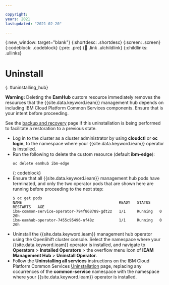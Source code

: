 ```yaml
---

copyright:
years: 2021
lastupdated: "2021-02-20"

---
```


{:new_window: target="blank"}
{:shortdesc: .shortdesc}
{:screen: .screen}
{:codeblock: .codeblock}
{:pre: .pre}
{:child: .link .ulchildlink}
{:childlinks: .ullinks}



# Uninstall
{: #uninstalling_hub}

**Warning:** Deleting the **EamHub** custom resource immediately removes the resources that the {{site.data.keyword.ieam}} management hub depends on including IBM Cloud Platform Common Services components. Ensure that is your intent before proceeding.

See the [backup and recovery](../admin/backup_recovery.md) page if this uninstallation is being performed to facilitate a restoration to a previous state.

* Log in to the cluster as a cluster administrator by using **cloudctl** or **oc login**, to the namespace where your {{site.data.keyword.ieam}} operator is installed.
* Run the following to delete the custom resource (default **ibm-edge**):
  ```
  oc delete eamhub ibm-edge
  ```
  {: codeblock}
* Ensure that all {{site.data.keyword.ieam}} management hub pods have terminated, and only the two operator pods that are shown here are running before proceeding to the next step:
  ```
  $ oc get pods
  NAME                                           READY   STATUS    RESTARTS   AGE
  ibm-common-service-operator-794f868789-gdt2z   1/1     Running   0          20h
  ibm-eamhub-operator-7455c95496-nf48z           1/1     Running   0          20h
  ```
* Uninstall the {{site.data.keyword.ieam}} management hub operator using the OpenShift cluster console. Select the namespace where your {{site.data.keyword.ieam}} operator is installed, and navigate to **Operators** > **Installed Operators** > the overflow menu icon of **IEAM Management Hub** > **Uninstall Operator**.
* Follow the **Uninstalling all services** instructions on the IBM Cloud Platform Common Services [Uninstallation](https://www.ibm.com/support/knowledgecenter/SSHKN6/installer/3.x.x/uninstallation.html) page, replacing any occurrences of the **common-service** namespace with the namespace where your {{site.data.keyword.ieam}} operator is installed.
